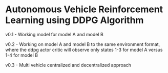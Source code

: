 # Autonomous Vehicle Reinforcement Learning using DDPG Algorithm

v0.1 - Working model for model A and model B

v0.2 - Working on model A and model B to the same environment format, where the ddpg actor critic will observe only states 1-3 for model A versus 1-4 for model B

v0.3 - Multi vehicle centralized and decentralized approach
